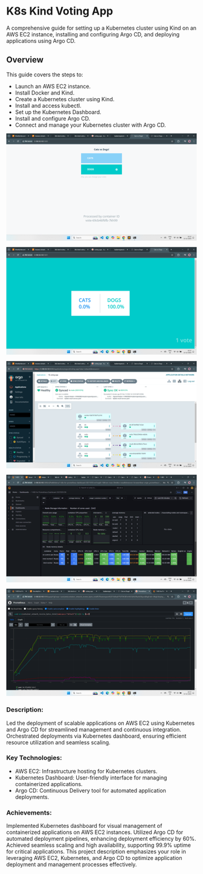 # K8s Kind Voting App

A comprehensive guide for setting up a Kubernetes cluster using Kind on an AWS EC2 instance, installing and configuring Argo CD, and deploying applications using Argo CD.

## Overview

This guide covers the steps to:
- Launch an AWS EC2 instance.
- Install Docker and Kind.
- Create a Kubernetes cluster using Kind.
- Install and access kubectl.
- Set up the Kubernetes Dashboard.
- Install and configure Argo CD.
- Connect and manage your Kubernetes cluster with Argo CD.



![img alt](https://github.com/kadamvignesh/k8s-kind-voting-app/blob/main/Screenshot%20(115).png?raw=true)

![img alt](https://github.com/kadamvignesh/k8s-kind-voting-app/blob/main/Screenshot%20(114).png?raw=true)


![img alt](https://github.com/kadamvignesh/k8s-kind-voting-app/blob/main/Screenshot%20(116).png?raw=true)


![img alt](https://github.com/kadamvignesh/k8s-kind-voting-app/blob/main/Screenshot%20(119).png?raw=true)


![img alt](https://github.com/kadamvignesh/k8s-kind-voting-app/blob/main/Screenshot%20(121).png?raw=true)




### Description: 

Led the deployment of scalable applications on AWS EC2 using Kubernetes and Argo CD for streamlined management and continuous integration. Orchestrated deployments via Kubernetes dashboard, ensuring efficient resource utilization and seamless scaling.

### Key Technologies:

* AWS EC2: Infrastructure hosting for Kubernetes clusters.
* Kubernetes Dashboard: User-friendly interface for managing containerized applications.
* Argo CD: Continuous Delivery tool for automated application deployments.

### Achievements:

Implemented Kubernetes dashboard for visual management of containerized applications on AWS EC2 instances.
Utilized Argo CD for automated deployment pipelines, enhancing deployment efficiency by 60%.
Achieved seamless scaling and high availability, supporting 99.9% uptime for critical applications.
This project description emphasizes your role in leveraging AWS EC2, Kubernetes, and Argo CD to optimize application deployment and management processes effectively.




